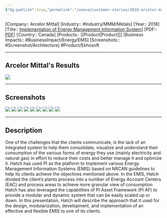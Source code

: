 ```yaml
---
{"dg-publish":true,"permalink":"/aveva/customer-stories/2018-arcelor-mittal-implementation-of-energy-management-information-system/","dgPassFrontmatter":true}
---
```


[Company:: Arcelor Mittal]
[Industry:: #Industry/MMM/Metals]
[Year:: 2018]
[Title:: [Implementation of Energy Management Information System](https://resources.osisoft.com/presentations/implementation-of-energy-management-information-system/)]
[PDF:: [PDF](https://cdn.osisoft.com/osi/presentations/2018-uc-san-francisco/UC18NA-D2MI04-ArcelorMittalLongProductsCanadaGP-JStOnge-Implementation-Energy-Magt-Information-System.pdf)]
[Country:: Canada]
[Products:: [[Product\|Product]]]
[Business Impacts:: #BusinessImpact/Energy/EMS]
[Screenshots:: #Screenshot/Architecture]
#Product/Ekhosoft 

---
## Arcelor Mittal's Results
![](https://i.imgur.com/T1lSuNM.png)

---
## Screenshots
![](https://i.imgur.com/vKyfYg4.png)
![](https://i.imgur.com/gouF2x9.png)
![](https://i.imgur.com/8uqXZwi.png)
![](https://i.imgur.com/GqKShwd.png)
![](https://i.imgur.com/OfqrQmB.png)
![](https://i.imgur.com/FkYZleR.png)
![](https://i.imgur.com/zrs9uXF.png)
![](https://i.imgur.com/tmlSlEj.png)
![](https://i.imgur.com/34agMDf.png)

---
## Description
One of the challenges that the clients communicate, is the lack of an integrated system to help them consolidate, visualize and understand their consumption of the various forms of energy they use (mainly electricity and natural gas) in effort to reduce their costs and better manage it and optimize it. Hatch has used PI as the platform to implement various Energy Management Information Systems (EMIS) based on NRCAN guidelines to help its clients achieve the objectives mentioned above. In the EMIS, Hatch divided the client’s plants process into a number of Energy Account Centers (EAC) and process areas to achieve more granular view of consumption Hatch has also leveraged the capabilities of PI Asset Framework (PI AF) to provide a modular and dynamic system that can be easily scaled up or down. In this presentation, Hatch will describe the approach that it used for the design, modularization, development, and implementation of an effective and flexible EMIS to one of its clients.